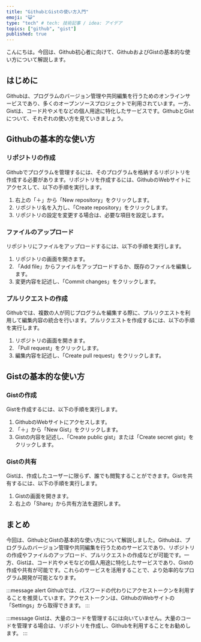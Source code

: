 ```yaml
---
title: "GithubとGistの使い方入門"
emoji: "😺"
type: "tech" # tech: 技術記事 / idea: アイデア
topics: ["github", "gist"]
published: true
---
```


こんにちは。今回は、Github初心者に向けて、GithubおよびGistの基本的な使い方について解説します。

## はじめに

Githubは、プログラムのバージョン管理や共同編集を行うためのオンラインサービスであり、多くのオープンソースプロジェクトで利用されています。一方、Gistは、コード片やメモなどの個人用途に特化したサービスです。GithubとGistについて、それぞれの使い方を見ていきましょう。

## Githubの基本的な使い方

### リポジトリの作成

Githubでプログラムを管理するには、そのプログラムを格納するリポジトリを作成する必要があります。リポジトリを作成するには、GithubのWebサイトにアクセスして、以下の手順を実行します。

1. 右上の「＋」から「New repository」をクリックします。
2. リポジトリ名を入力し、「Create repository」をクリックします。
3. リポジトリの設定を変更する場合は、必要な項目を設定します。

### ファイルのアップロード

リポジトリにファイルをアップロードするには、以下の手順を実行します。

1. リポジトリの画面を開きます。
2. 「Add file」からファイルをアップロードするか、既存のファイルを編集します。
3. 変更内容を記述し、「Commit changes」をクリックします。

### プルリクエストの作成

Githubでは、複数の人が同じプログラムを編集する際に、プルリクエストを利用して編集内容の統合を行います。プルリクエストを作成するには、以下の手順を実行します。

1. リポジトリの画面を開きます。
2. 「Pull request」をクリックします。
3. 編集内容を記述し、「Create pull request」をクリックします。

## Gistの基本的な使い方

### Gistの作成

Gistを作成するには、以下の手順を実行します。

1. GithubのWebサイトにアクセスします。
2. 「＋」から「New Gist」をクリックします。
3. Gistの内容を記述し、「Create public gist」または「Create secret gist」をクリックします。

### Gistの共有

Gistは、作成したユーザーに限らず、誰でも閲覧することができます。Gistを共有するには、以下の手順を実行します。

1. Gistの画面を開きます。
2. 右上の「Share」から共有方法を選択します。

## まとめ

今回は、GithubとGistの基本的な使い方について解説しました。Githubは、プログラムのバージョン管理や共同編集を行うためのサービスであり、リポジトリの作成やファイルのアップロード、プルリクエストの作成などが可能です。一方、Gistは、コード片やメモなどの個人用途に特化したサービスであり、Gistの作成や共有が可能です。これらのサービスを活用することで、より効率的なプログラム開発が可能となります。

:::message alert
Githubでは、パスワードの代わりにアクセストークンを利用することを推奨しています。アクセストークンは、GithubのWebサイトの「Settings」から取得できます。
:::

:::message
Gistは、大量のコードを管理するには向いていません。大量のコードを管理する場合は、リポジトリを作成し、Githubを利用することをお勧めします。
:::

